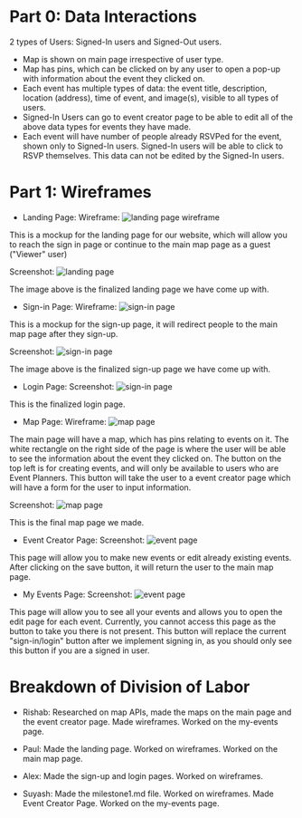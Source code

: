 # Part 0: Data Interactions
2 types of Users: Signed-In users and Signed-Out users.
- Map is shown on main page irrespective of user type.
- Map has pins, which can be clicked on by any user to open a pop-up with information about the event they clicked on.
- Each event has multiple types of data: the event title, description, location (address), time of event, and image(s), visible to all types of users.
- Signed-In Users can go to event creator page to be able to edit all of the above data types for events they have made. 
- Each event will have number of people already RSVPed for the event, shown only to Signed-In users. Signed-In users will be able to click to RSVP themselves. This data can not be edited by the Signed-In users.


# Part 1: Wireframes
* Landing Page:
Wireframe:
![landing page wireframe](images/wireframe_landing_page.png)

This is a mockup for the landing page for our website, which will allow you to reach the sign in page or continue to the main map page as a guest ("Viewer" user)

Screenshot:
![landing page](images/landing_page.png)

The image above is the finalized landing page we have come up with.

* Sign-in Page:
Wireframe:
![sign-in page](images/wireframe_sign_up.png)

This is a mockup for the sign-up page, it will redirect people to the main map page after they sign-up.

Screenshot:
![sign-in page](images/signup.png)

The image above is the finalized sign-up page we have come up with.

* Login Page:
Screenshot:
![sign-in page](images/login.png)

This is the finalized login page.

* Map Page:
Wireframe:
![map page](images/wireframe_map.png)

The main page will have a map, which has pins relating to events on it. The white rectangle on the right side of the page is where the user will be able to see the information about the event they clicked on. The button on the top left is for creating events, and will only be available to users who are Event Planners. This button will take the user to a event creator page which will have a form for the user to input information.

Screenshot:
![map page](images/map.png)

This is the final map page we made.

* Event Creator Page:
Screenshot:
![event page](images/make-event.png)

This page will allow you to make new events or edit already existing events. After clicking on the save button, it will return the user to the main map page.

* My Events Page:
Screenshot:
![event page](images/my-events.png)

This page will allow you to see all your events and allows you to open the edit page for each event. Currently, you cannot access this page as the button to take you there is not present. This button will replace the current "sign-in/login" button after we implement signing in, as you should only see this button if you are a signed in user. 


# Breakdown of Division of Labor
- Rishab:
Researched on map APIs, made the maps on the main page and the event creator page. Made wireframes. Worked on the my-events page.

- Paul:
Made the landing page. Worked on wireframes. Worked on the main map page.

- Alex:
Made the sign-up and login pages. Worked on wireframes.

- Suyash:
Made the milestone1.md file. Worked on wireframes. Made Event Creator Page. Worked on the my-events page.